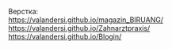 Верстка: <br/>
https://valandersi.github.io/magazin_BIRUANG/ <br/>
https://valandersi.github.io/Zahnarztpraxis/ <br/>
https://valandersi.github.io/Blogin/ <br/>
